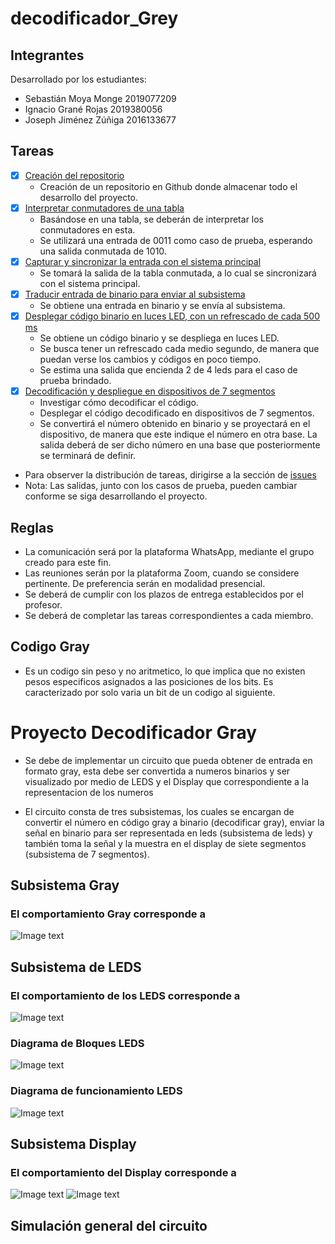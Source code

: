 # decodificador_Grey

## Integrantes
Desarrollado por los estudiantes:
- Sebastián Moya Monge 2019077209
- Ignacio Grané Rojas  2019380056
- Joseph Jiménez Zúñiga 2016133677

## Tareas
- [x] [Creación del repositorio](https://github.com/sebas0163/decodificador_Grey/issues/6)
  - Creación de un repositorio en Github donde almacenar todo el desarrollo del proyecto.
- [X] [Interpretar conmutadores de una tabla](https://github.com/sebas0163/decodificador_Grey/issues/1)
  - Basándose en una tabla, se deberán de interpretar los conmutadores en esta.
  - Se utilizará una entrada de 0011 como caso de prueba, esperando una salida conmutada de 1010.
- [X] [Capturar y sincronizar la entrada con el sistema principal](https://github.com/sebas0163/decodificador_Grey/issues/2)
  - Se tomará la salida de la tabla conmutada, a lo cual se sincronizará con el sistema principal.
- [X] [Traducir entrada de binario para enviar al subsistema](https://github.com/sebas0163/decodificador_Grey/issues/3)
  - Se obtiene una entrada en binario y se envía al subsistema.
- [X] [Desplegar código binario en luces LED, con un refrescado de cada 500 ms](https://github.com/sebas0163/decodificador_Grey/issues/4)
  - Se obtiene un código binario y se despliega en luces LED.
  - Se busca tener un refrescado cada medio segundo, de manera que puedan verse los cambios y códigos en poco tiempo.
  - Se estima una salida que encienda 2 de 4 leds para el caso de prueba brindado.
- [X] [Decodificación y despliegue en dispositivos de 7 segmentos](https://github.com/sebas0163/decodificador_Grey/issues/5)
  - Investigar cómo decodificar el código.
  - Desplegar el código decodificado en dispositivos de 7 segmentos.
  - Se convertirá el número obtenido en binario y se proyectará en el dispositivo, de manera que este indique el número en otra base. La salida deberá de ser dicho número en una base que posteriormente se terminará de definir.
* Para observer la distribución de tareas, dirigirse a la sección de [issues](https://github.com/sebas0163/decodificador_Grey/issues)
* Nota: Las salidas, junto con los casos de prueba, pueden cambiar conforme se siga desarrollando el proyecto.

## Reglas
- La comunicación será por la plataforma WhatsApp, mediante el grupo creado para este fin.
- Las reuniones serán por la plataforma Zoom, cuando se considere pertinente. De preferencia serán en modalidad presencial.
- Se deberá de cumplir con los plazos de entrega establecidos por el profesor.
- Se deberá de completar las tareas correspondientes a cada miembro.

## Codigo Gray
- Es un codigo sin peso y no aritmetico, lo que implica que no existen pesos especificos asignados a las posiciones de los bits. Es caracterizado por solo varia un bit de un codigo al siguiente.

#  Proyecto Decodificador Gray
- Se debe de implementar un circuito que pueda obtener de entrada en formato gray, esta debe ser convertida a numeros binarios y ser visualizado por medio de LEDS y el Display que correspondiente a la representacion de los numeros

- El circuito consta de tres subsistemas, los cuales se encargan de convertir el número en código gray a binario (decodificar gray), enviar la señal en binario para ser representada en leds (subsistema de leds) y también toma la señal y la muestra en el display de siete segmentos (subsistema de 7 segmentos).

## Subsistema Gray

### El comportamiento Gray corresponde a

![Image text](https://github.com/sebas0163/decodificador_Grey/blob/main/imagenes/tablaVerdadGray.PNG)

## Subsistema de LEDS

### El comportamiento de los LEDS corresponde a 

![Image text](https://github.com/sebas0163/decodificador_Grey/blob/main/imagenes/tablaLED.PNG)

### Diagrama de Bloques LEDS

![Image text](https://github.com/sebas0163/decodificador_Grey/blob/main/imagenes/Bloques_leds.png)

### Diagrama de funcionamiento LEDS

![Image text](https://github.com/sebas0163/decodificador_Grey/blob/main/imagenes/Diagrama%20leds.png)

## Subsistema Display

### El comportamiento del Display corresponde a 

![Image text](https://github.com/sebas0163/decodificador_Grey/blob/main/imagenes/tablaDisplay.PNG)
![Image text](https://github.com/sebas0163/decodificador_Grey/blob/main/imagenes/codificadorBinarioDisplay.PNG)

## Simulación general del circuito






